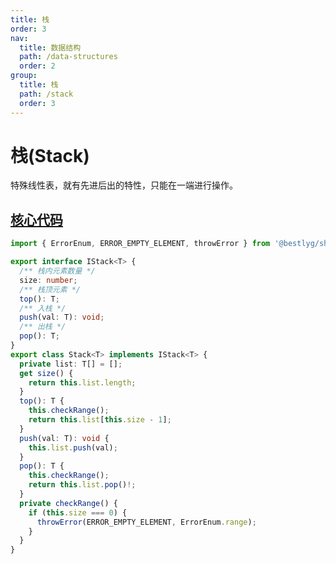 ```yaml
---
title: 栈
order: 3
nav:
  title: 数据结构
  path: /data-structures
  order: 2
group:
  title: 栈
  path: /stack
  order: 3
---
```


# 栈(Stack)

特殊线性表，就有先进后出的特性，只能在一端进行操作。


## [核心代码](https://gitee.com/bestlyg/bestlyg/tree/master/packages/data-structures/src/stack/stack.ts)
```ts
import { ErrorEnum, ERROR_EMPTY_ELEMENT, throwError } from '@bestlyg/shared';

export interface IStack<T> {
  /** 栈内元素数量 */
  size: number;
  /** 栈顶元素 */
  top(): T;
  /** 入栈 */
  push(val: T): void;
  /** 出栈 */
  pop(): T;
}
export class Stack<T> implements IStack<T> {
  private list: T[] = [];
  get size() {
    return this.list.length;
  }
  top(): T {
    this.checkRange();
    return this.list[this.size - 1];
  }
  push(val: T): void {
    this.list.push(val);
  }
  pop(): T {
    this.checkRange();
    return this.list.pop()!;
  }
  private checkRange() {
    if (this.size === 0) {
      throwError(ERROR_EMPTY_ELEMENT, ErrorEnum.range);
    }
  }
}

```
        